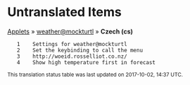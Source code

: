 # Untranslated Items
[Applets](../../../README.md) &#187; [weather@mockturtl](../README.md) &#187; **Czech (cs)**

       1	Settings for weather@mockturtl
       2	Set the keybinding to call the menu
       3	http://woeid.rosselliot.co.nz/
       4	Show high temperature first in forecast

<sup>This translation status table was last updated on 2017-10-02, 14:37 UTC.</sup>
